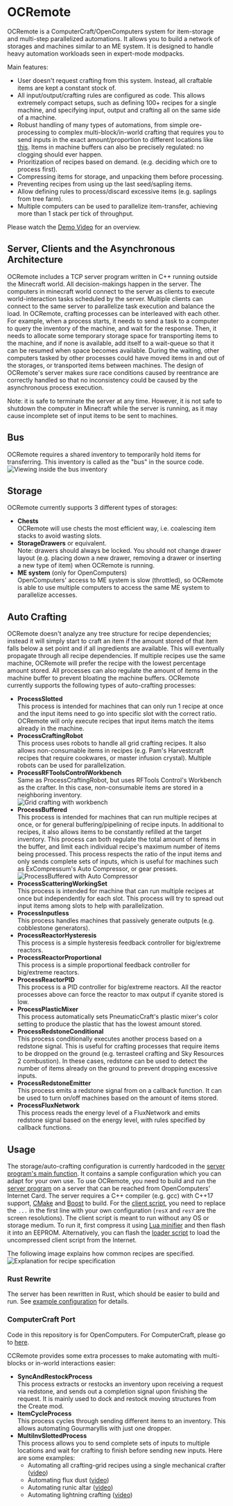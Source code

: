 # OCRemote
OCRemote is a ComputerCraft/OpenComputers system for item-storage and multi-step parallelized automations. It allows you to build a network of storages and machines similar to an ME system. It is designed to handle heavy automation workloads seen in expert-mode modpacks.

Main features:
  - User doesn't request crafting from this system. Instead, all craftable items are kept a constant stock of.
  - All input/output/crafting rules are configured as code. This allows extremely compact setups, such as defining 100+ recipes for a single machine, and specifying input, output and crafting all on the same side of a machine.
  - Robust handling of many types of automations, from simple ore-processing to complex multi-block/in-world crafting that requires you to send inputs in the exact amount/proportion to different locations like [this](https://www.youtube.com/watch?v=HKk70owisso). Items in machine buffers can also be precisely regulated: no clogging should ever happen.
  - Prioritization of recipes based on demand. (e.g. deciding which ore to process first).
  - Compressing items for storage, and unpacking them before processing.
  - Preventing recipes from using up the last seed/sapling items.
  - Allow defining rules to process/discard excessive items (e.g. saplings from tree farm).
  - Multiple computers can be used to parallelize item-transfer, achieving more than 1 stack per tick of throughput.

Please watch the [Demo Video](https://www.youtube.com/watch?v=Llr-lM0pIME) for an overview.

## Server, Clients and the Asynchronous Architecture
OCRemote includes a TCP server program written in C++ running outside the Minecraft world. All decision-makings happen in the server. The computers in minecraft world connect to the server as clients to execute world-interaction tasks scheduled by the server. Multiple clients can connect to the same server to parallelize task execution and balance the load. In OCRemote, crafting processes can be interleaved with each other. For example, when a process starts, it needs to send a task to a computer to query the inventory of the machine, and wait for the response. Then, it needs to allocate some temporary storage space for transporting items to the machine, and if none is available, add itself to a wait-queue so that it can be resumed when space becomes available. During the waiting, other computers tasked by other processes could have moved items in and out of the storages, or transported items between machines. The design of OCRemote's server makes sure race conditions caused by reentrance are correctly handled so that no inconsistency could be caused by the asynchronous process execution.

Note: it is safe to terminate the server at any time. However, it is not safe to shutdown the computer in Minecraft while the server is running, as it may cause incomplete set of input items to be sent to machines.

## Bus
OCRemote requires a shared inventory to temporarily hold items for transferring. This inventory is called as the "bus" in the source code.\
![Viewing inside the bus inventory](busDemo3.gif "Viewing inside the bus inventory")

## Storage
OCRemote currently supports 3 different types of storages:
  - **Chests**\
    OCRemote will use chests the most efficient way, i.e. coalescing item stacks to avoid wasting slots.
  - **StorageDrawers** or equivalent.\
    Note: drawers should always be locked. You should not change drawer layout (e.g. placing down a new drawer, removing a drawer or inserting a new type of item) when OCRemote is running.
  - **ME system** (only for OpenComputers)\
    OpenComputers' access to ME system is slow (throttled), so OCRemote is able to use multiple computers to access the same ME system to parallelize accesses.

## Auto Crafting
OCRemote doesn't analyze any tree structure for recipe dependencies; instead it will simply start to craft an item if the amount stored of that item falls below a set point and if all ingredients are available. This will eventually propagate through all recipe dependencies. If multiple recipes use the same machine, OCRemote will prefer the recipe with the lowest percentage amount stored. All processes can also regulate the amount of items in the machine buffer to prevent bloating the machine buffers. OCRemote currently supports the following types of auto-crafting processes:
  - **ProcessSlotted**\
    This process is intended for machines that can only run 1 recipe at once and the input items need to go into specific slot with the correct ratio. OCRemote will only execute recipes that input items match the items already in the machine.
  - **ProcessCraftingRobot**\
    This process uses robots to handle all grid crafting recipes. It also allows non-consumable items in recipes (e.g. Pam's Harvestcraft recipes that require cookwares, or master infusion crystal). Multiple robots can be used for parallelization.
  - **ProcessRFToolsControlWorkbench**\
    Same as ProcessCraftingRobot, but uses RFTools Control's Workbench as the crafter. In this case, non-consumable items are stored in a neighboring inventory.\
    ![Grid crafting with workbench](workbench2.gif "Grid crafting with workbench")
  - **ProcessBuffered**\
    This process is intended for machines that can run multiple recipes at once, or for general buffering/pipelining of recipe inputs. In additional to recipes, it also allows items to be constantly refilled at the target inventory. This process can both regulate the total amount of items in the buffer, and limit each individual recipe's maximum number of items being processed. This process respects the ratio of the input items and only sends complete sets of inputs, which is useful for machines such as ExCompressum's Auto Compressor, or gear presses.
    ![ProcessBuffered with Auto Compressor](comp.gif "ProcessBuffered with Auto Compressor")
  - **ProcessScatteringWorkingSet**\
    This process is intended for machine that can run multiple recipes at once but independently for each slot. This process will try to spread out input items among slots to help with parallelization.
  - **ProcessInputless**\
    This process handles machines that passively generate outputs (e.g. cobblestone generators).
  - **ProcessReactorHysteresis**\
    This process is a simple hysteresis feedback controller for big/extreme reactors.
  - **ProcessReactorProportional**\
    This process is a simple proportional feedback controller for big/extreme reactors.
  - **ProcessReactorPID**\
    This process is a PID controller for big/extreme reactors.
    All the reactor processes above can force the reactor to max output if cyanite stored is low.
  - **ProcessPlasticMixer**\
    This process automatically sets PneumaticCraft's plastic mixer's color setting to produce the plastic that has the lowest amount stored. 
  - **ProcessRedstoneConditional**\
    This process conditionally executes another process based on a redstone signal. This is useful for crafting processes that require items to be dropped on the ground (e.g. terrasteel crafting and Sky Resources 2 combustion). In these cases, redstone can be used to detect the number of items already on the ground to prevent dropping excessive inputs.
  - **ProcessRedstoneEmitter**\
    This process emits a redstone signal from on a callback function. It can be used to turn on/off machines based on the amount of items stored.
  - **ProcessFluxNetwork**\
    This process reads the energy level of a FluxNetwork and emits redstone signal based on the energy level, with rules specified by callback functions.

## Usage
The storage/auto-crafting configuration is currently hardcoded in the [server program's main function](server/CPPImpl/Entry.cpp). It contains a sample configuration which you can adapt for your own use. To use OCRemote, you need to build and run the [server program](server/CPPImpl) on a server that can be reached from OpenComputers' Internet Card. The server requires a C++ compiler (e.g. gcc) with C++17 support, [CMake](https://cmake.org/) and [Boost](https://www.boost.org/) to build. For the [client script](client/client.lua), you need to replace the `...` in the first line with your own configuration (`resX` and `resY` are the screen resolutions). The client script is meant to run without any OS or storage medium. To run it, first compress it using [Lua minifier](https://mothereff.in/lua-minifier) and then flash it into an EEPROM. Alternatively, you can flash the [loader script](client/loader.lua) to load the uncompressed client script from the Internet.

The following image explains how common recipes are specified.
![Explanation for recipe specification](recipe-help.png "Explanation for recipe specification")

### Rust Rewrite
The server has been rewritten in Rust, which should be easier to build and run. See [example configuration](server/RustImpl/src/config.rs) for details.

### ComputerCraft Port
Code in this repository is for OpenComputers. For ComputerCraft, please go to [here](https://github.com/cyb0124/CCRemote).

CCRemote provides some extra processes to make automating with multi-blocks or in-world interactions easier:
  - **SyncAndRestockProcess**\
    This process extracts or restocks an inventory upon receiving a request via redstone, and sends out a completion signal upon finishing the request. It is mainly used to dock and restock moving structures from the Create mod.
  - **ItemCycleProcess**\
    This process cycles through sending different items to an inventory. This allows automating Gourmaryllis with just one dropper.
  - **MultiInvSlottedProcess**\
    This process allows you to send complete sets of inputs to multiple locations and wait for crafting to finish before sending new inputs. Here are some examples:
    - Automating all crafting-grid recipes using a single mechanical crafter ([video](https://www.youtube.com/watch?v=HKk70owisso))
    - Automating flux dust ([video](https://www.youtube.com/watch?v=OiZdN3g2Ddc))
    - Automating runic altar ([video](https://www.youtube.com/watch?v=Tgx_kLvESxo))
    - Automating lightning crafting ([video](https://www.youtube.com/watch?v=dX8pQmfp4FQ))
